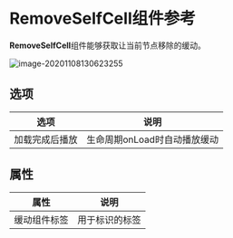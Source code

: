 # RemoveSelfCell组件参考

**RemoveSelfCell**组件能够获取让当前节点移除的缓动。

![image-20201108130623255](C:\Users\你失散的亲生父亲\Documents\tweenerGitBook\Sources\removeSelf.png)

## 选项

| 选项           | 说明                         |
| -------------- | ---------------------------- |
| 加载完成后播放 | 生命周期onLoad时自动播放缓动 |

## 属性

| 属性         | 说明           |
| ------------ | -------------- |
| 缓动组件标签 | 用于标识的标签 |

